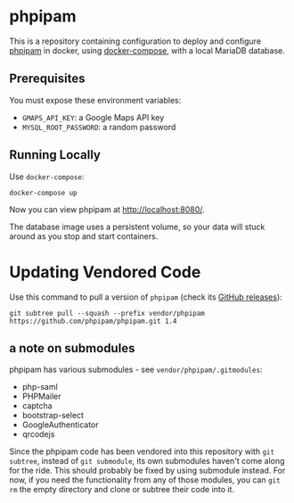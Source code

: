 # phpipam

This is a repository containing configuration to deploy and configure
[phpipam](https://phpipam.net) in docker, using [docker-compose](https://docs.docker.com/compose/compose-file/), with a local MariaDB database.

## Prerequisites

You must expose these environment variables:

* `GMAPS_API_KEY`: a Google Maps API key
* `MYSQL_ROOT_PASSWORD`: a random password

## Running Locally

Use `docker-compose`:

	docker-compose up

Now you can view phpipam at <http://localhost:8080/>.

The database image uses a persistent volume, so your data will stuck around as
you stop and start containers.

# Updating Vendored Code

Use this command to pull a version of `phpipam` (check its [GitHub releases](https://github.com/phpipam/phpipam/releases)):

    git subtree pull --squash --prefix vendor/phpipam https://github.com/phpipam/phpipam.git 1.4

## a note on submodules

phpipam has various submodules - see `vendor/phpipam/.gitmodules`:

* php-saml
* PHPMailer
* captcha
* bootstrap-select
* GoogleAuthenticator
* qrcodejs

Since the phpipam code has been vendored into this repository with `git
subtree`, instead of `git submodule`, its own submodules haven't come along for
the ride. This should probably be fixed by using submodule instead. For now, if
you need the functionality from any of those modules, you can `git rm` the
empty directory and clone or subtree their code into it.

